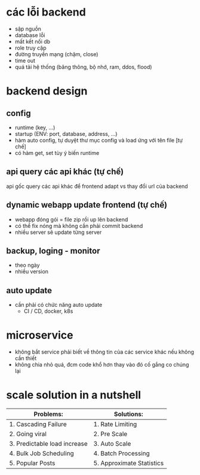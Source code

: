 # các lỗi backend

-   sập nguồn
-   database lỗi
-   mất kết nối db
-   role truy cập
-   đường truyền mạng (chậm, close)
-   time out
-   quá tải hệ thống (băng thông, bộ nhớ, ram, ddos, flood)

# backend design

## config

-   runtime (key, ...)
-   startup (ENV: port, database, address, ...)
-   hàm auto config, tự duyệt thư mục config và load ứng với tên file [tự chế]
-   có hàm get, set tùy ý biến runtime

## api query các api khác (tự chế)

api gốc query các api khác để frontend adapt vs thay đổi url của backend

## dynamic webapp update frontend (tự chế)

-   webapp đóng gói = file zip rồi up lên backend
-   có thể fix nóng mà không cần phải commit backend
-   nhiều server sẽ update từng server

## backup, loging - monitor

-   theo ngày
-   nhiều version

## auto update

-   cần phải có chức năng auto update
    -   CI / CD, docker, k8s

# microservice

-   không bắt service phải biết về thông tin của các service khác nếu không cần thiết
-   không chia nhỏ quá, đcm code khổ hơn thay vào đó cố gắng co chúng lại

# scale solution in a nutshell

| Problems:                    | Solutions:                |
| ---------------------------- | ------------------------- |
| 1. Cascading Failure         | 1. Rate Limiting          |
| 2. Going viral               | 2. Pre Scale              |
| 3. Predictable load increase | 3. Auto Scale             |
| 4. Bulk Job Scheduling       | 4. Batch Processing       |
| 5. Popular Posts             | 5. Approximate Statistics |

